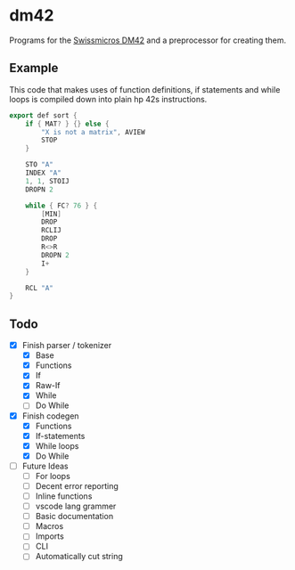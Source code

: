 # dm42

Programs for the [Swissmicros DM42](https://www.swissmicros.com/product/dm42) and a preprocessor for creating them.

## Example

This code that makes uses of function definitions, if statements and while loops is compiled down into plain hp 42s instructions.

```cpp
export def sort {
    if { MAT? } {} else {
        "X is not a matrix", AVIEW
        STOP
    }

    STO "A"
    INDEX "A"
    1, 1, STOIJ
    DROPN 2

    while { FC? 76 } {
        [MIN]
        DROP
        RCLIJ
        DROP
        R<>R
        DROPN 2
        I+
    }

    RCL "A"
}
```

## Todo

- [x] Finish parser / tokenizer
  - [x] Base
  - [x] Functions
  - [x] If
  - [x] Raw-If
  - [x] While
  - [ ] Do While
- [x] Finish codegen
  - [x] Functions
  - [x] If-statements
  - [x] While loops
  - [x] Do While
- [ ] Future Ideas
  - [ ] For loops
  - [ ] Decent error reporting
  - [ ] Inline functions
  - [ ] vscode lang grammer
  - [ ] Basic documentation
  - [ ] Macros
  - [ ] Imports
  - [ ] CLI
  - [ ] Automatically cut string

